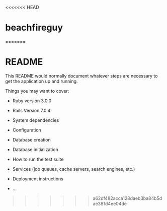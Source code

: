 <<<<<<< HEAD
# beachfireguy
=======
# README

This README would normally document whatever steps are necessary to get the
application up and running.

Things you may want to cover:

* Ruby version
	3.0.0	
* Rails Version
	7.0.4
* System dependencies

* Configuration

* Database creation

* Database initialization

* How to run the test suite

* Services (job queues, cache servers, search engines, etc.)

* Deployment instructions

* ...
>>>>>>> a62df482acca128daeb3ba84b5dae381d4ee04de
